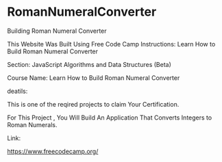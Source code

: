 # RomanNumeralConverter


Building Roman Numeral Converter


This Website Was Built Using Free Code Camp Instructions: Learn How to Build Roman Numeral Converter

Section: JavaScript Algorithms and Data Structures (Beta)

Course Name: Learn How to Build Roman Numeral Converter


deatils:

This is one of the reqired projects to claim Your Certification.

For This Project , You Will Build An Application That Converts Integers to Roman Numerals.

Link:

https://www.freecodecamp.org/
